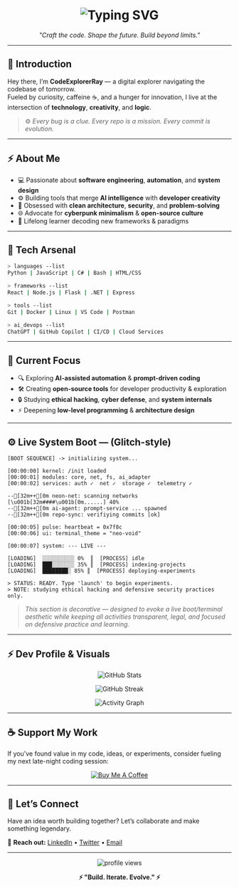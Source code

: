 <h1 align="center">
  <img src="https://readme-typing-svg.demolab.com?font=Fira+Code&size=22&pause=1000&color=00FF99&center=true&vCenter=true&width=640&lines=%3E+CodeExplorerRay+%7C+Digital+Craftsman+%26+Tech+Adventurer;%3E+Exploring+the+Digital+Frontier..." alt="Typing SVG" />
</h1>

<p align="center">
  <i>"Craft the code. Shape the future. Build beyond limits."</i>
</p>

---

## 🧠 Introduction

Hey there, I’m **CodeExplorerRay** — a digital explorer navigating the codebase of tomorrow.  
Fueled by curiosity, caffeine ☕, and a hunger for innovation, I live at the intersection of **technology**, **creativity**, and **logic**.

> ⚙️ *Every bug is a clue. Every repo is a mission. Every commit is evolution.*

---

## ⚡ About Me

- 💻 Passionate about **software engineering**, **automation**, and **system design**  
- ⚙️ Building tools that merge **AI intelligence** with **developer creativity**  
- 🧩 Obsessed with **clean architecture**, **security**, and **problem-solving**  
- 🌐 Advocate for **cyberpunk minimalism** & **open-source culture**  
- 🧠 Lifelong learner decoding new frameworks & paradigms  

---

## 🧰 Tech Arsenal

```bash
> languages --list
Python | JavaScript | C# | Bash | HTML/CSS

> frameworks --list
React | Node.js | Flask | .NET | Express

> tools --list
Git | Docker | Linux | VS Code | Postman

> ai_devops --list
ChatGPT | GitHub Copilot | CI/CD | Cloud Services
```

---

## 🧭 Current Focus

- 🔍 Exploring **AI-assisted automation** & **prompt-driven coding**  
- 🛠️ Creating **open-source tools** for developer productivity & exploration  
- 🔒 Studying **ethical hacking**, **cyber defense**, and **system internals**  
- ⚡ Deepening **low-level programming** & **architecture design**

---

## ⚙️ Live System Boot — (Glitch-style)

```text
[BOOT SEQUENCE] -> initializing system...

[00:00:00] kernel: /init loaded
[00:00:01] modules: core, net, fs, ai_adapter
[00:00:02] services: auth ✓  net ✓  storage ✓  telemetry ✓

--[32m++[0m neon-net: scanning networks [\u001b[32m####\u001b[0m......] 40%
--[32m++[0m ai-agent: prompt-service ... spawned
--[32m++[0m repo-sync: verifiying commits [ok]

[00:00:05] pulse: heartbeat = 0x7f8c
[00:00:06] ui: terminal_theme = "neo-void"

[00:00:07] system: --- LIVE ---

[LOADING]  ░░░░░░░░░░ 0%  ║  [PROCESS] idle
[LOADING]  ███░░░░░░░ 35% ║  [PROCESS] indexing-projects
[LOADING]  ████████░ 85% ║  [PROCESS] deploying-experiments

> STATUS: READY. Type 'launch' to begin experiments.
> NOTE: studying ethical hacking and defensive security practices only.
```

> *This section is decorative — designed to evoke a live boot/terminal aesthetic while keeping all activities transparent, legal, and focused on defensive practice and learning.*

---

## ⚡ Dev Profile & Visuals

<p align="center">
  <img src="https://github-readme-stats.vercel.app/api?username=CodeExplorerRay&show_icons=true&theme=radical&hide_border=true&bg_color=0D1117&title_color=00FF99&icon_color=00FF99" alt="GitHub Stats" />
</p>

<p align="center">
  <img src="https://github-readme-streak-stats.herokuapp.com/?user=CodeExplorerRay&theme=dark&hide_border=true&background=0D1117&stroke=00FF99&ring=00FF99&fire=00FF99&currStreakLabel=00FF99" alt="GitHub Streak" />
</p>

<p align="center">
  <img src="https://github-readme-activity-graph.vercel.app/graph?username=CodeExplorerRay&theme=github-dark&bg_color=0D1117&color=00FF99&line=00FF99&point=00FF99&hide_border=true" alt="Activity Graph" />
</p>

---

## ☕ Support My Work

If you’ve found value in my code, ideas, or experiments, consider fueling my next late-night coding session:

<p align="center">
  <a href="https://www.buymeacoffee.com/CodeExplorer">
    <img src="https://img.buymeacoffee.com/button-api/?username=CodeExplorer&button_colour=00FF99&font_colour=000000&font_family=Cookie&outline_colour=000000" alt="Buy Me A Coffee">
  </a>
</p>

---

## 💬 Let’s Connect

Have an idea worth building together? Let’s collaborate and make something legendary.

📡 **Reach out:** [LinkedIn](#) • [Twitter](#) • [Email](#)

---

<p align="center">
  <img src="https://komarev.com/ghpvc/?username=CodeExplorerRay&label=Profile%20Scans&color=00FF99&style=flat" alt="profile views" />  
</p>

<p align="center">
  <b>⚡ "Build. Iterate. Evolve." ⚡</b>
</p>
